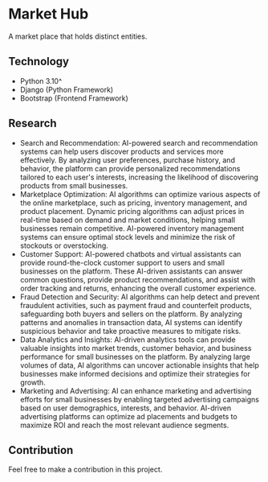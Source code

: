 # Market Hub

A market place  that holds distinct entities.

## Technology
- Python 3.10^
- Django (Python Framework)
- Bootstrap (Frontend Framework)

## Research

- Search and Recommendation: AI-powered search and recommendation systems can help users discover products and services more effectively. By analyzing user preferences, purchase history, and behavior, the platform can provide personalized recommendations tailored to each user's interests, increasing the likelihood of discovering products from small businesses.
- Marketplace Optimization: AI algorithms can optimize various aspects of the online marketplace, such as pricing, inventory management, and product placement. Dynamic pricing algorithms can adjust prices in real-time based on demand and market conditions, helping small businesses remain competitive. AI-powered inventory management systems can ensure optimal stock levels and minimize the risk of stockouts or overstocking.
- Customer Support: AI-powered chatbots and virtual assistants can provide round-the-clock customer support to users and small businesses on the platform. These AI-driven assistants can answer common questions, provide product recommendations, and assist with order tracking and returns, enhancing the overall customer experience.
- Fraud Detection and Security: AI algorithms can help detect and prevent fraudulent activities, such as payment fraud and counterfeit products, safeguarding both buyers and sellers on the platform. By analyzing patterns and anomalies in transaction data, AI systems can identify suspicious behavior and take proactive measures to mitigate risks.
- Data Analytics and Insights: AI-driven analytics tools can provide valuable insights into market trends, customer behavior, and business performance for small businesses on the platform. By analyzing large volumes of data, AI algorithms can uncover actionable insights that help businesses make informed decisions and optimize their strategies for growth.
- Marketing and Advertising: AI can enhance marketing and advertising efforts for small businesses by enabling targeted advertising campaigns based on user demographics, interests, and behavior. AI-driven advertising platforms can optimize ad placements and budgets to maximize ROI and reach the most relevant audience segments.

## Contribution

Feel free to make a contribution in this project.

